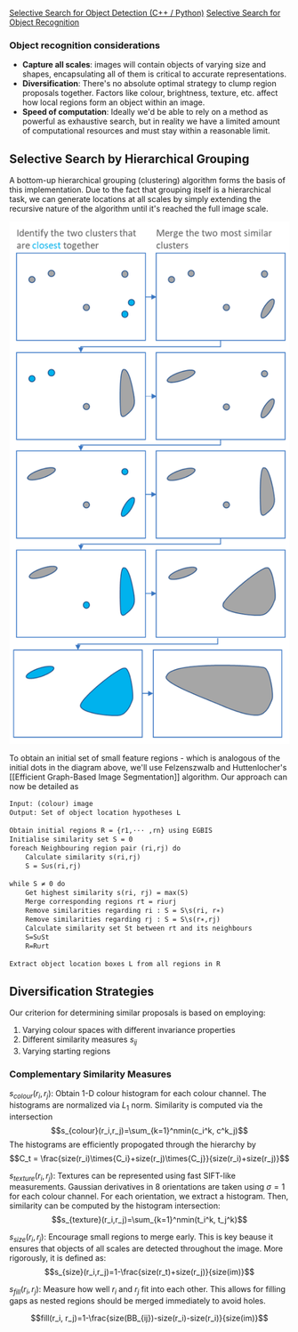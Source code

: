 [Selective Search for Object Detection (C++ / Python)](https://learnopencv.com/selective-search-for-object-detection-cpp-python/)
[Selective Search for Object Recognition](http://www.huppelen.nl/publications/selectiveSearchDraft.pdf)


### Object recognition considerations
- **Capture all scales**: images will contain objects of varying size and shapes, encapsulating all of them is critical to accurate representations.
- **Diversification**: There's no absolute optimal strategy to clump region proposals together. Factors like colour, brightness, texture, etc. affect how local regions form an object within an image.
- **Speed of computation**: Ideally we'd be able to rely on a method as powerful as exhaustive search, but in reality we have a limited amount of computational resources and must stay within a reasonable limit.

## Selective Search by Hierarchical Grouping
A bottom-up hierarchical grouping (clustering) algorithm forms the basis of this implementation. Due to the fact that grouping itself is a hierarchical task, we can generate locations at all scales by simply extending the recursive nature of the algorithm until it's reached the full image scale.

![Untitled](img/Untitled_4.png)

To obtain an initial set of small feature regions - which is analogous of the initial dots in the diagram above, we'll use Felzenszwalb and Huttenlocher's [[Efficient Graph-Based Image Segmentation]] algorithm. Our approach can now be detailed as
```
Input: (colour) image  
Output: Set of object location hypotheses L

Obtain initial regions R = {r1,··· ,rn} using EGBIS
Initialise similarity set S = 0
foreach Neighbouring region pair (ri,rj) do
	Calculate similarity s(ri,rj) 
	S = S∪s(ri,rj)

while S ≠ 0 do  
	Get highest similarity s(ri, rj) = max(S)  
	Merge corresponding regions rt = ri∪rj  
	Remove similarities regarding ri : S = S\s(ri, r∗)
	Remove similarities regarding rj : S = S\s(r∗,rj)
	Calculate similarity set St between rt and its neighbours
	S=S∪St  
	R=R∪rt

Extract object location boxes L from all regions in R

```

## Diversification Strategies
Our criterion for determining similar proposals is based on employing:
1. Varying colour spaces with different invariance properties
2. Different similarity measures $s_{ij}$
3. Varying starting regions

### Complementary Similarity Measures
$s_{colour}(r_i, r_j)$: Obtain 1-D colour histogram for each colour channel. The histograms are normalized via $L_1$ norm. Similarity is computed via the intersection
$$s_{colour}(r_i,r_j)=\sum_{k=1}^nmin(c_i^k, c^k_j)$$
The histograms are efficiently propogated through the hierarchy by
$$C_t = \frac{size(r_i)\times{C_i}+size(r_j)\times{C_j}}{size(r_i)+size(r_j)}$$

$s_{texture}(r_i, r_j)$: Textures can be represented using fast SIFT-like measurements. Gaussian derivatives in 8 orientations are taken using $\sigma=1$ for each colour channel. For each orientation, we extract a histogram. Then, similarity can be computed by the histogram intersection:
$$s_{texture}(r_i,r_j)=\sum_{k=1}^nmin(t_i^k, t_j^k)$$

$s_{size}(r_i, r_j)$: Encourage small regions to merge early. This is key beause it ensures that objects of all scales are detected throughout the image. More rigorously, it is defined as:
$$s_{size}(r_i,r_j)=1-\frac{size(r_t)+size(r_j)}{size(im)}$$

$s_{fill}(r_i, r_j)$: Measure how well $r_i$ and $r_j$ fit into each other. This allows for filling gaps as nested regions should be merged immediately to avoid holes.

$$fill(r_i, r_j)=1-\frac{size(BB_{ij})-size(r_i)-size(r_i)}{size(im)}$$